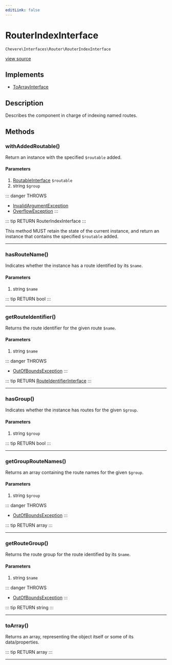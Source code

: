 ```yaml
---
editLink: false
---
```


# RouterIndexInterface

`Chevere\Interfaces\Router\RouterIndexInterface`

[view source](https://github.com/chevere/chevere/blob/master/interfaces/Router/RouterIndexInterface.php)

## Implements

- [ToArrayInterface](../To/ToArrayInterface.md)

## Description

Describes the component in charge of indexing named routes.

## Methods

### withAddedRoutable()

Return an instance with the specified `$routable` added.

#### Parameters

1. [RoutableInterface](./RoutableInterface.md) `$routable`
2. string `$group`

::: danger THROWS
- [InvalidArgumentException](../../Exceptions/Core/InvalidArgumentException.md)
- [OverflowException](../../Exceptions/Core/OverflowException.md)
:::

::: tip RETURN
RouterIndexInterface
:::

This method MUST retain the state of the current instance, and return
an instance that contains the specified `$routable` added.

---

### hasRouteName()

Indicates whether the instance has a route identified by its `$name`.

#### Parameters

1. string `$name`

::: tip RETURN
bool
:::

---

### getRouteIdentifier()

Returns the route identifier for the given route `$name`.

#### Parameters

1. string `$name`

::: danger THROWS
- [OutOfBoundsException](../../Exceptions/Core/OutOfBoundsException.md)
:::

::: tip RETURN
[RouteIdentifierInterface](./RouteIdentifierInterface.md)
:::

---

### hasGroup()

Indicates whether the instance has routes for the given `$group`.

#### Parameters

1. string `$group`

::: tip RETURN
bool
:::

---

### getGroupRouteNames()

Returns an array containing the route names for the given `$group`.

#### Parameters

1. string `$group`

::: danger THROWS
- [OutOfBoundsException](../../Exceptions/Core/OutOfBoundsException.md)
:::

::: tip RETURN
array
:::

---

### getRouteGroup()

Returns the route group for the route identified by its `$name`.

#### Parameters

1. string `$name`

::: danger THROWS
- [OutOfBoundsException](../../Exceptions/Core/OutOfBoundsException.md)
:::

::: tip RETURN
string
:::

---

### toArray()

Returns an array, representing the object itself or some of its data/properties.

::: tip RETURN
array
:::

---
